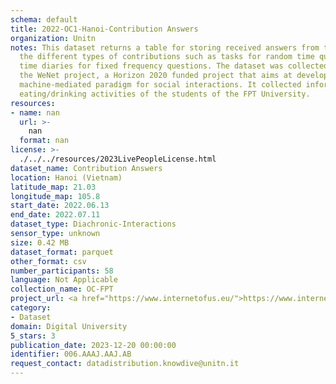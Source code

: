 ```yaml
---
schema: default
title: 2022-OC1-Hanoi-Contribution Answers
organization: Unitn
notes: This dataset returns a table for storing received answers from the user to
  the different types of contributions such as tasks for random time questions and
  time diaries for fixed frequency questions. The dataset was collected as part of
  the WeNet project, a Horizon 2020 funded project that aims at developing a diversity-aware,
  machine-mediated paradigm for social interactions. It collected information on the
  eating/drinking activities of the students of the FPT University.
resources:
- name: nan
  url: >-
    nan
  format: nan
license: >-
  ./../../resources/2023LivePeopleLicense.html
dataset_name: Contribution Answers
location: Hanoi (Vietnam)
latitude_map: 21.03
longitude_map: 105.8
start_date: 2022.06.13
end_date: 2022.07.11
dataset_type: Diachronic-Interactions
sensor_type: unknown
size: 0.42 MB
dataset_format: parquet
other_format: csv
number_participants: 58
language: Not Applicable
collection_name: OC-FPT
project_url: <a href="https://www.internetofus.eu/">https://www.internetofus.eu/</a>
category:
- Dataset
domain: Digital University
5_stars: 3
publication_date: 2023-12-20 00:00:00
identifier: 006.AAAJ.AAJ.AB
request_contact: datadistribution.knowdive@unitn.it
---
```

